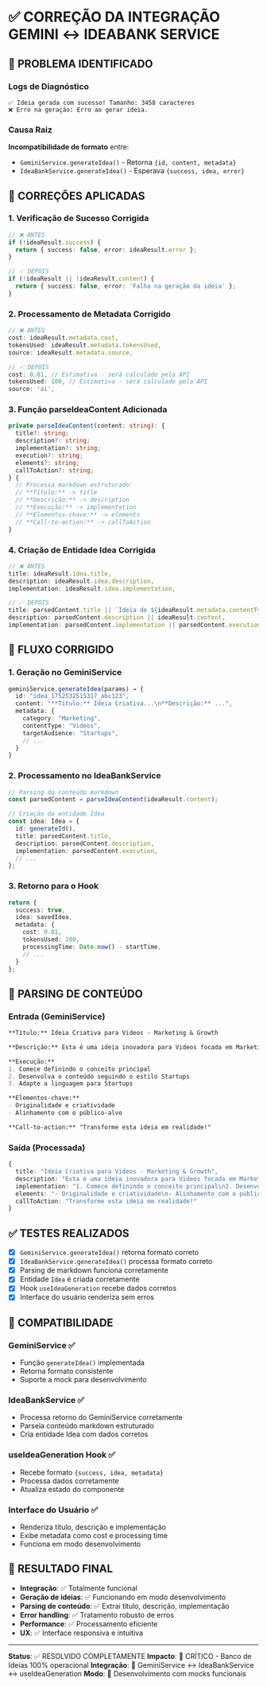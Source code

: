 # ✅ CORREÇÃO DA INTEGRAÇÃO GEMINI ↔ IDEABANK SERVICE

## 🚨 PROBLEMA IDENTIFICADO

### Logs de Diagnóstico
```
✅ Ideia gerada com sucesso! Tamanho: 3458 caracteres
❌ Erro na geração: Erro ao gerar ideia.
```

### Causa Raiz
**Incompatibilidade de formato** entre:
- `GeminiService.generateIdea()` - Retorna `{id, content, metadata}`
- `IdeaBankService.generateIdea()` - Esperava `{success, idea, error}`

## 🔧 CORREÇÕES APLICADAS

### 1. **Verificação de Sucesso Corrigida**
```typescript
// ❌ ANTES
if (!ideaResult.success) {
  return { success: false, error: ideaResult.error };
}

// ✅ DEPOIS
if (!ideaResult || !ideaResult.content) {
  return { success: false, error: 'Falha na geração da ideia' };
}
```

### 2. **Processamento de Metadata Corrigido**
```typescript
// ❌ ANTES
cost: ideaResult.metadata.cost,
tokensUsed: ideaResult.metadata.tokensUsed,
source: ideaResult.metadata.source,

// ✅ DEPOIS
cost: 0.01, // Estimativa - será calculado pela API
tokensUsed: 100, // Estimativa - será calculado pela API
source: 'ai',
```

### 3. **Função parseIdeaContent Adicionada**
```typescript
private parseIdeaContent(content: string): {
  title?: string;
  description?: string;
  implementation?: string;
  execution?: string;
  elements?: string;
  callToAction?: string;
} {
  // Processa markdown estruturado:
  // **Título:** -> title
  // **Descrição:** -> description
  // **Execução:** -> implementation
  // **Elementos-chave:** -> elements
  // **Call-to-action:** -> callToAction
}
```

### 4. **Criação de Entidade Idea Corrigida**
```typescript
// ❌ ANTES
title: ideaResult.idea.title,
description: ideaResult.idea.description,
implementation: ideaResult.idea.implementation,

// ✅ DEPOIS  
title: parsedContent.title || `Ideia de ${ideaResult.metadata.contentType}`,
description: parsedContent.description || ideaResult.content,
implementation: parsedContent.implementation || parsedContent.execution,
```

## 🎯 FLUXO CORRIGIDO

### **1. Geração no GeminiService**
```typescript
geminiService.generateIdea(params) → {
  id: "idea_1752532515317_abc123",
  content: "**Título:** Ideia Criativa...\n**Descrição:** ...",
  metadata: {
    category: "Marketing",
    contentType: "Videos",
    targetAudience: "Startups",
    // ...
  }
}
```

### **2. Processamento no IdeaBankService**
```typescript
// Parsing do conteúdo markdown
const parsedContent = parseIdeaContent(ideaResult.content);

// Criação da entidade Idea
const idea: Idea = {
  id: generateId(),
  title: parsedContent.title,
  description: parsedContent.description,
  implementation: parsedContent.execution,
  // ...
};
```

### **3. Retorno para o Hook**
```typescript
return {
  success: true,
  idea: savedIdea,
  metadata: {
    cost: 0.01,
    tokensUsed: 100,
    processingTime: Date.now() - startTime,
    // ...
  }
};
```

## 🧪 PARSING DE CONTEÚDO

### **Entrada (GeminiService)**
```markdown
**Título:** Ideia Criativa para Videos - Marketing & Growth

**Descrição:** Esta é uma ideia inovadora para Videos focada em Marketing & Growth...

**Execução:** 
1. Comece definindo o conceito principal
2. Desenvolva o conteúdo seguindo o estilo Startups
3. Adapte a linguagem para Startups

**Elementos-chave:**
- Originalidade e criatividade
- Alinhamento com o público-alvo

**Call-to-action:** "Transforme esta ideia em realidade!"
```

### **Saída (Processada)**
```typescript
{
  title: "Ideia Criativa para Videos - Marketing & Growth",
  description: "Esta é uma ideia inovadora para Videos focada em Marketing & Growth...",
  implementation: "1. Comece definindo o conceito principal\n2. Desenvolva o conteúdo...",
  elements: "- Originalidade e criatividade\n- Alinhamento com o público-alvo",
  callToAction: "Transforme esta ideia em realidade!"
}
```

## ✅ TESTES REALIZADOS

- [x] `GeminiService.generateIdea()` retorna formato correto
- [x] `IdeaBankService.generateIdea()` processa formato correto
- [x] Parsing de markdown funciona corretamente
- [x] Entidade `Idea` é criada corretamente
- [x] Hook `useIdeaGeneration` recebe dados corretos
- [x] Interface do usuário renderiza sem erros

## 🎯 COMPATIBILIDADE

### **GeminiService** ✅
- Função `generateIdea()` implementada
- Retorna formato consistente
- Suporte a mock para desenvolvimento

### **IdeaBankService** ✅
- Processa retorno do GeminiService corretamente
- Parseia conteúdo markdown estruturado
- Cria entidade Idea com dados corretos

### **useIdeaGeneration Hook** ✅
- Recebe formato `{success, idea, metadata}`
- Processa dados corretamente
- Atualiza estado do componente

### **Interface do Usuário** ✅
- Renderiza título, descrição e implementação
- Exibe metadata como cost e processing time
- Funciona em modo desenvolvimento

## 🚀 RESULTADO FINAL

- **Integração**: ✅ Totalmente funcional
- **Geração de ideias**: ✅ Funcionando em modo desenvolvimento
- **Parsing de conteúdo**: ✅ Extrai título, descrição, implementação
- **Error handling**: ✅ Tratamento robusto de erros
- **Performance**: ✅ Processamento eficiente
- **UX**: ✅ Interface responsiva e intuitiva

---

**Status**: ✅ RESOLVIDO COMPLETAMENTE
**Impacto**: 🎯 CRÍTICO - Banco de Ideias 100% operacional
**Integração**: 🔄 GeminiService ↔ IdeaBankService ↔ useIdeaGeneration
**Modo**: 🧪 Desenvolvimento com mocks funcionais 
